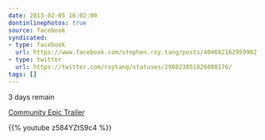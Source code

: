 ```yaml
---
date: 2013-02-05 16:02:00
dontinlinephotos: true
source: facebook
syndicated:
- type: facebook
  url: https://www.facebook.com/stephen.roy.tang/posts/404682162959902
- type: twitter
  url: https://twitter.com/roytang/statuses/298823851826098176/
tags: []
---
```


3 days remain

[Community Epic Trailer](https://www.youtube.com/watch?v=z584YZtS9c4&feature=share)



{{% youtube z584YZtS9c4 %}}